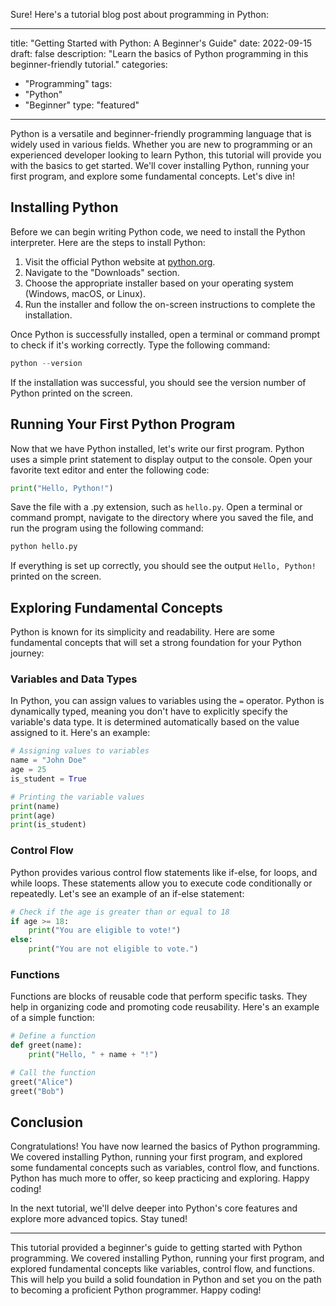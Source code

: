 Sure! Here's a tutorial blog post about programming in Python:

---

title: "Getting Started with Python: A Beginner's Guide"
date: 2022-09-15
draft: false
description: "Learn the basics of Python programming in this beginner-friendly tutorial."
categories: 
  - "Programming"
tags: 
  - "Python"
  - "Beginner"
type: "featured"

---

Python is a versatile and beginner-friendly programming language that is widely used in various fields. Whether you are new to programming or an experienced developer looking to learn Python, this tutorial will provide you with the basics to get started. We'll cover installing Python, running your first program, and explore some fundamental concepts. Let's dive in!

## Installing Python

Before we can begin writing Python code, we need to install the Python interpreter. Here are the steps to install Python:

1. Visit the official Python website at [python.org](https://www.python.org/).
2. Navigate to the "Downloads" section.
3. Choose the appropriate installer based on your operating system (Windows, macOS, or Linux).
4. Run the installer and follow the on-screen instructions to complete the installation.

Once Python is successfully installed, open a terminal or command prompt to check if it's working correctly. Type the following command:

```python
python --version
```

If the installation was successful, you should see the version number of Python printed on the screen.

## Running Your First Python Program

Now that we have Python installed, let's write our first program. Python uses a simple print statement to display output to the console. Open your favorite text editor and enter the following code:

```python
print("Hello, Python!")
```

Save the file with a .py extension, such as `hello.py`. Open a terminal or command prompt, navigate to the directory where you saved the file, and run the program using the following command:

```bash
python hello.py
```

If everything is set up correctly, you should see the output `Hello, Python!` printed on the screen.

## Exploring Fundamental Concepts

Python is known for its simplicity and readability. Here are some fundamental concepts that will set a strong foundation for your Python journey:

### Variables and Data Types

In Python, you can assign values to variables using the `=` operator. Python is dynamically typed, meaning you don't have to explicitly specify the variable's data type. It is determined automatically based on the value assigned to it. Here's an example:

```python
# Assigning values to variables
name = "John Doe"
age = 25
is_student = True

# Printing the variable values
print(name)
print(age)
print(is_student)
```

### Control Flow

Python provides various control flow statements like if-else, for loops, and while loops. These statements allow you to execute code conditionally or repeatedly. Let's see an example of an if-else statement:

```python
# Check if the age is greater than or equal to 18
if age >= 18:
    print("You are eligible to vote!")
else:
    print("You are not eligible to vote.")
```

### Functions

Functions are blocks of reusable code that perform specific tasks. They help in organizing code and promoting code reusability. Here's an example of a simple function:

```python
# Define a function
def greet(name):
    print("Hello, " + name + "!")

# Call the function
greet("Alice")
greet("Bob")
```

## Conclusion

Congratulations! You have now learned the basics of Python programming. We covered installing Python, running your first program, and explored some fundamental concepts such as variables, control flow, and functions. Python has much more to offer, so keep practicing and exploring. Happy coding!

In the next tutorial, we'll delve deeper into Python's core features and explore more advanced topics. Stay tuned!

---

This tutorial provided a beginner's guide to getting started with Python programming. We covered installing Python, running your first program, and explored fundamental concepts like variables, control flow, and functions. This will help you build a solid foundation in Python and set you on the path to becoming a proficient Python programmer. Happy coding!


